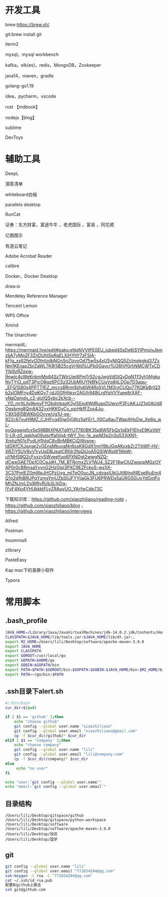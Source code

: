 # 开发工具

brew:https://brew.sh/

git:brew install git

iterm2

mysql，mysql workbench

kafka，elk(es)，redis，MongoDB，Zookeeper

java14，maven，gradle

golang-go1.19

idea，pycharm，vscode

rust 【mdbook】

nodejs【blog】

sublime

DevToys

# 辅助工具

DeepL

滴答清单

whiteboard白板

parallels desktop

RunCat

证券：东方财富，富途牛牛 ，老虎国际 ，富易 ，同花顺

亿图图示

有道云笔记

Adobe Acrobat Reader

calibre

Docker，Docker Desktop

draw.io

Mendeley Reference Manager

Tencent Lemon

WPS Office

Xmind

The Unarchiver

mermaidL: https://mermaid.live/edit#pako:eNqNVVtPE0EU_iubed4SsDe6iSYIPmoivJkmzbA7yMp2F3ZnDUhISpRaELXiHYhY7zFSiA-kFIg_xs62feIvODtntzdbNGnSnZlzvvOd75w5s4xUSyNIQQ5ZcImpkgkd37ZxNm1KEnapZbrZaWL7K8l1iB25cgVrWd1UJPb0Gavcr1U26tVf0rhNMCWTxCDYIb9zRZqxw-9nwlc4cWeKnbmMo84SzTWIrUjei6PmTr52cgJwgVdGtQyDqNTf3yh1AfgkuNvTYjO_pdT3PjcO8qz6PCSz32UbMIUYN8fkCUuVp8jtLDGp7D3aqu-_EFQ1S80s4PPTTfEZ_mccsBRrm9zhdIiW4Ro5VLfM3rxCUQo77KQKbBrlQ3b2slOMFny4DqKGy7-idJ0GfHhkvr2AIUh948jLrdYqVVYuee8rXAF-yNaOamdv_c2-stzlQSybc2kXcb--_YD_mrltLils9kmvFYObdmbazK3yI5EpdjWdRuaxDUwvrP3FcAKJJ21q0AUd8Oqsbmg8Qm8A3ZyxHKKGyCy_xsrHkfFZos4Ju-C8XS6I5BWKbGOvvwUg1U-ee-922c67xuH9MZ_CJHFcg45jw5jG6tz5aYEr1_j10Cu8auTWapXHsDw_Xe8q_wL-pyQggwjqfcx5e59BBtXPAXTg9YUT780BK35pBW5FbQs1qEkFfEhxE9KqVbY5-LR-z0_qqkhq09utsrffatVq4-tWY_1nc-1x_awM3p2n3u533jXN1-Xmhzft01cPvdLH1hIqC8vBnMBKCiQWosne-tdGKfCXJqxge2yGEnsMkuyaNn6ssK8GdX1nm19bJGqAKcxbZr2TjhWf-HV-XRZjY5UV8vV1rvUqDBJeatCRfdr2fpQiUoA5QSjWjRsW1WeW-uYNHS9Q2cFxxzySWveeYuo6PXNDgt2wwgNZQ-dCwpGAE7Dp1C0CaJdH_7M_BTRcmxZLV1WJ4_SZ2F18wClUZwqcpMGzOYAP0r0cBRmsaYvynG2Hz0ipl3PXC9EZFckoS-ws1jX-3C37PmlEZ0mWpJHCPzUyg_mlTqO0ucJN_cdvaslUkUJtl8jIndf4Exe8juEm4Q1o2dfhBRUPqYzmsYmUZbSIlJFYYiiaGk3FU6PRWDx5aURGS0iJxYdGotFoMhZNJmLDsWRyRUb3LItjDg-lYvF4Kp4YHUkkktFLyZRAuyUO_YArfwCdp73C

下载知识库：https://github.com/xiaozhiliaoo/reading-note ， https://github.com/xiaozhiliaoo/blog ，https://github.com/xiaozhiliaoo/interviews

Alfred

Postman

InsomniaX

zlibrary

PasteEasy

Kap mac下的录屏小软件

Typora

# 常用脚本

## .bash_profile

```bash
JAVA_HOME=/Library/Java/JavaVirtualMachines/jdk-14.0.2.jdk/Contents/Home
CLASSPATH=$JAVA_HOME/lib/tools.jar:$JAVA_HOME/lib/dt.jar:.
export M2_HOME=/Users/lili/Desktop/software/apache-maven-3.9.0
export JAVA_HOME
export CLASSPATH
export GOROOT=/usr/local/go
export GOPATH=$HOME/go
export GOBIN=$GOPATH/bin
export PATH=$PATH:$GOROOT/bin:$GOPATH:$GOBIN:$JAVA_HOME/bin:$M2_HOME/bin
export PATH=~/go/bin:$PATH
```

## .ssh目录下alert.sh

```bash
#!/bin/bash
cur_dir=$(pwd)

if [ $1 == 'github' ];then
    echo "choose github"
    git config --global user.name "xiaozhiliaoo"
    git config --global user.email "xiaozhiliaoo@gmail.com"
    cp -f $cur_dir/github/* $cur_dir
elif [ $1 == 'company' ];then
    echo "choose company"
    git config --global user.name "lili"
    git config --global user.email "lili@company.com"
    cp -f $cur_dir/company/* $cur_dir
else
     echo "no user"
fi

echo "user:`git config --global user.name`"
echo "email:`git config --global user.email`"
```

## 目录结构

```text
/Users/lili/Desktop/gitspace/github
/Users/lili/Desktop/gitspace/python-workspace
/Users/lili/Desktop/software
/Users/lili/Desktop/software/apache-maven-3.9.0
/Users/lili/Desktop/投资
/Users/lili/Desktop/国学
```

## git
```bash
git config --global user.name "lili"
git config --global user.email "772654204@qq.com"
ssh-keygen -t rsa -C "772654204@qq.com"
cat ~/.ssh/id_rsa.pub
配置到github上面去
ssh git@github.com
```
